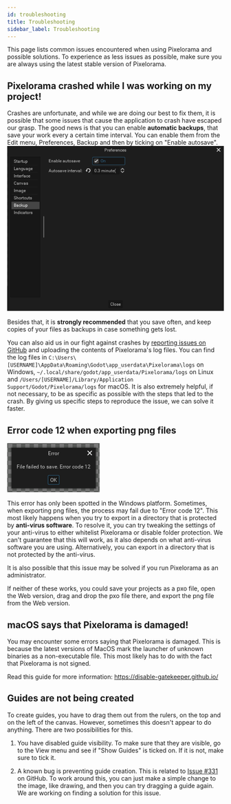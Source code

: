 ```yaml
---
id: troubleshooting
title: Troubleshooting
sidebar_label: Troubleshooting
---
```


This page lists common issues encountered when using Pixelorama and possible solutions. To experience as less issues as possible, make sure you are always using the latest stable version of Pixelorama.

## Pixelorama crashed while I was working on my project!
Crashes are unfortunate, and while we are doing our best to fix them, it is possible that some issues that cause the application to crash have escaped our grasp. The good news is that you can enable **automatic backups**, that save your work every a certain time interval. You can enable them from the Edit menu, Preferences, Backup and then by ticking on "Enable autosave".
![Enable Autosave](assets/enable_autosave.png)

Besides that, it is **strongly recommended** that you save often, and keep copies of your files as backups in case something gets lost.

You can also aid us in our fight against crashes by [reporting issues on GitHub](https://github.com/Orama-Interactive/Pixelorama/issues) and uploading the contents of Pixelorama's log files. You can find the log files in `C:\Users\[USERNAME]\AppData\Roaming\Godot\app_userdata\Pixelorama\logs` on Windows, `~/.local/share/godot/app_userdata/Pixelorama/logs` on Linux and `/Users/[USERNAME]/Library/Application Support/Godot/Pixelorama/logs` for macOS. It is also extremely helpful, if not necessary, to be as specific as possible with the steps that led to the crash. By giving us specific steps to reproduce the issue, we can solve it faster.


## Error code 12 when exporting png files
![Error code 12](assets/error_code_12.png)

This error has only been spotted in the Windows platform. Sometimes, when exporting png files, the process may fail due to "Error code 12". This most likely happens when you try to export in a directory that is protected by **anti-virus software**. To resolve it, you can try tweaking the settings of your anti-virus to either whitelist Pixelorama or disable folder protection. We can't guarantee that this will work, as it also depends on what anti-virus software you are using. Alternatively, you can export in a directory that is not protected by the anti-virus.

It is also possible that this issue may be solved if you run Pixelorama as an administrator.

If neither of these works, you could save your projects as a pxo file, open the Web version, drag and drop the pxo file there, and export the png file from the Web version.


## macOS says that Pixelorama is damaged!
You may encounter some errors saying that Pixelorama is damaged. This is because the latest versions of MacOS mark the launcher of unknown binaries as a non-executable file. This most likely has to do with the fact that Pixelorama is not signed. 

Read this guide for more information: https://disable-gatekeeper.github.io/


## Guides are not being created
To create guides, you have to drag them out from the rulers, on the top and on the left of the canvas. However, sometimes this doesn't appear to do anything. There are two possibilities for this.

1) You have disabled guide visibility. To make sure that they are visible, go to the View menu and see if "Show Guides" is ticked on. If it is not, make sure to tick it.

2) A known bug is preventing guide creation. This is related to [Issue #331](https://github.com/Orama-Interactive/Pixelorama/issues/331) on GitHub. To work around this, you can just make a simple change to the image, like drawing, and then you can try dragging a guide again. We are working on finding a solution for this issue.
